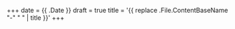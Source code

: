 +++
date = {{ .Date }}
draft = true
title = '{{ replace .File.ContentBaseName "-" " " | title }}'
+++
